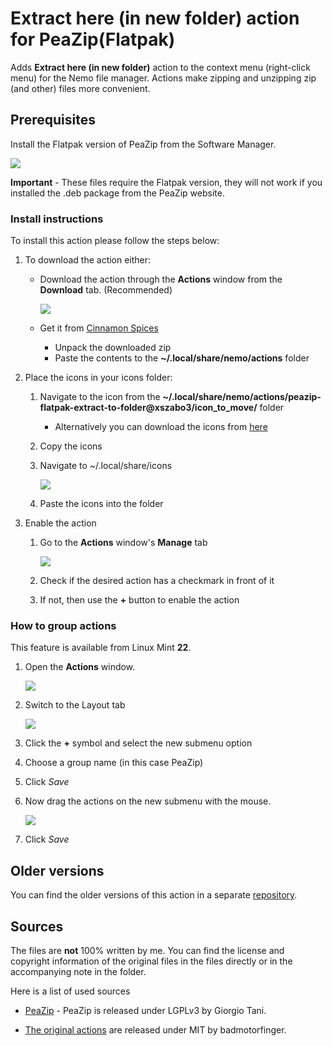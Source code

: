 # Extract here (in new folder) action for PeaZip(Flatpak)

Adds **Extract here (in new folder)** action to the context menu (right-click menu) for the Nemo file manager. Actions make zipping and unzipping zip (and other) files more convenient.

## Prerequisites

Install the Flatpak version of PeaZip from the Software Manager.

<img src="https://cinnamon-spices.linuxmint.com/git/actions/peazip-flatpak-extract-to-folder@xszabo3/pictures/Flatpak.png">

**Important** - These files require the Flatpak version, they will not work if you installed the .deb package from the PeaZip website.

### Install instructions

To install this action please follow the steps below:

1. To download the action either:

    - Download the action through the **Actions** window from the **Download** tab. (Recommended)

        <img src="https://cinnamon-spices.linuxmint.com/git/actions/peazip-flatpak-extract-to-folder@xszabo3/pictures/Download.png">

    - Get it from [Cinnamon Spices](https://cinnamon-spices.linuxmint.com/actions/)
        - Unpack the downloaded zip
        - Paste the contents to the **~/.local/share/nemo/actions** folder

2. Place the icons in your icons folder:

    1. Navigate to the icon from the **~/.local/share/nemo/actions/peazip-flatpak-extract-to-folder@xszabo3/icon_to_move/** folder
        - Alternatively you can download the icons from [here](https://github.com/xszabo3/peazip-context-menu-items-nemo/tree/main/icons)

    2. Copy the icons

    3. Navigate to ~/.local/share/icons

        <img src="https://cinnamon-spices.linuxmint.com/git/actions/peazip-flatpak-extract-to-folder@xszabo3/pictures/Icons.png">

    4. Paste the icons into the folder

3. Enable the action

    1. Go to the **Actions** window's **Manage** tab

        <img src="https://cinnamon-spices.linuxmint.com/git/actions/peazip-flatpak-extract-to-folder@xszabo3/pictures/Actions-manage.png">

    2. Check if the desired action has a checkmark in front of it

    3. If not, then use the **+** button to enable the action



### How to group actions

This feature is available from Linux Mint **22**.

1. Open the **Actions** window.

    <img src="https://cinnamon-spices.linuxmint.com/git/actions/peazip-flatpak-extract-to-folder@xszabo3/pictures/Actions-search.png">

2. Switch to the Layout tab

    <img src="https://cinnamon-spices.linuxmint.com/git/actions/peazip-flatpak-extract-to-folder@xszabo3/pictures/Actions-window.png">

3. Click the **+** symbol and select the new submenu option

4. Choose a group name (in this case PeaZip)

5. Click *Save*

6. Now drag the actions on the new submenu with the mouse.

    <img src="https://cinnamon-spices.linuxmint.com/git/actions/peazip-flatpak-extract-to-folder@xszabo3/pictures/Actions-grouped.png">

7. Click *Save*

## Older versions

You can find the older versions of this action in a separate [repository](https://github.com/xszabo3/peazip-context-menu-items-nemo).

## Sources

The files are **not** 100% written by me. You can find the license and copyright information of the original files in the files directly or in the accompanying note in the folder.

Here is a list of used sources

- [PeaZip](https://github.com/peazip/PeaZip/) - PeaZip is released under LGPLv3 by Giorgio Tani.

- [The original actions](https://github.com/badmotorfinger/nemo-peazip-context-menu/) are released under MIT by badmotorfinger.
